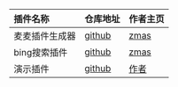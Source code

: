 | 插件名称       | 仓库地址                      | 作者主页                      |
|:---------------|:------------------------------|:------------------------------|
| 麦麦插件生成器 | [github](https://zmascloud.top) | [zmas](https://zmascloud.top)     |
| bing搜索插件   | [github](https://zmascloud.top) | [zmas](https://zmascloud.top)     |
| 演示插件   | [github](https://zmascloud.top) | [作者](https://zmascloud.top)     |

